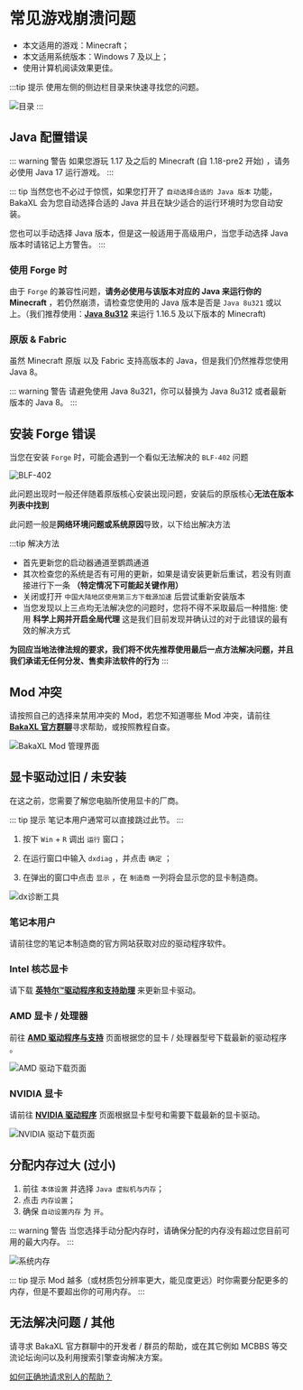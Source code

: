 # 常见游戏崩溃问题

- 本文适用的游戏：Minecraft；
- 本文适用系统版本：Windows 7 及以上；
- 使用计算机阅读效果更佳。

:::tip 提示
使用左侧的侧边栏目录来快速寻找您的问题。

![目录](./assets/Minecraft_CRQA/catalogue.png)
:::

## Java 配置错误

::: warning 警告
如果您游玩 1.17 及之后的 Minecraft (自 1.18-pre2 开始) ，请务必使用 Java 17 运行游戏。
:::

::: tip
当然您也不必过于惊慌，如果您打开了 `自动选择合适的 Java 版本` 功能， BakaXL 会为您自动选择合适的 Java 并且在缺少适合的运行环境时为您自动安装。

您也可以手动选择 Java 版本，但是这一般适用于高级用户，当您手动选择 Java 版本时请铭记上方警告。
:::

### 使用 Forge 时

由于 `Forge` 的兼容性问题，**请务必使用与该版本对应的 Java 来运行你的 Minecraft** ，若仍然崩溃，请检查您使用的 Java 版本是否是 `Java 8u321` 或以上。（我们推荐使用：[__Java 8u312__](https://cdn.azul.com/zulu/bin/zulu8.58.0.13-ca-jre8.0.312-win_x64.msi) 来运行 1.16.5 及以下版本的 Minecraft) 

### 原版 & Fabric

虽然 Minecraft 原版 以及 Fabric 支持高版本的 Java，但是我们仍然推荐您使用 Java 8。

::: warning 警告
请避免使用 Java 8u321，你可以替换为 Java 8u312 或者最新版本的 Java 8。
:::

## 安装 Forge 错误

当您在安装 `Forge` 时，可能会遇到一个看似无法解决的 `BLF-402` 问题

![BLF-402](./assets/Minecraft_CRQA/BLF-402.png)

此问题出现时一般还伴随着原版核心安装出现问题，安装后的原版核心**无法在版本列表中找到**

此问题一般是**网络环境问题或系统原因**导致，以下给出解决方法

:::tip 解决方法

- 首先更新您的启动器通道至鹦鹉通道
- 其次检查您的系统是否有可用的更新，如果是请安装更新后重试，若没有则直接进行下一条 **（特定情况下可能起关键作用）**
- 关闭或打开 `中国大陆地区使用第三方下载源加速` 后尝试重新安装版本
- 当您发现以上三点均无法解决您的问题时，您将不得不采取最后一种措施: 使用 **科学上网并开启全局代理** 这是我们目前发现并确认过的对于此错误的最有效的解决方式

**为回应当地法律法规的要求，我们将不优先推荐使用最后一点方法解决问题，并且我们承诺无任何分发、售卖非法软件的行为**
:::

## Mod 冲突

请按照自己的选择来禁用冲突的 Mod，若您不知道哪些 Mod 冲突，请前往 [__BakaXL 官方群聊__](https://jq.qq.com/?_wv=1027&k=TwvkLgkB)寻求帮助，或按照教程自查。

![BakaXL Mod 管理界面](./assets/Minecraft_CRQA/gameModSetting.png)

## 显卡驱动过旧 / 未安装

在这之前，您需要了解您电脑所使用显卡的厂商。

::: tip 提示
笔记本用户通常可以直接跳过此节。
:::

1. 按下 `Win` + `R` 调出 `运行` 窗口；

2. 在运行窗口中输入 `dxdiag` ，并点击 `确定` ；

3. 在弹出的窗口中点击 `显示` ，在 `制造商` 一列将会显示您的显卡制造商。

![dx诊断工具](./assets/Minecraft_CRQA/directXtools.png)

### 笔记本用户

请前往您的笔记本制造商的官方网站获取对应的驱动程序软件。

### Intel 核芯显卡

请下载 [__英特尔™驱动程序和支持助理__](https://dsadata.intel.com/installer) 来更新显卡驱动。

### AMD 显卡 / 处理器

前往 [__AMD 驱动程序与支持__](https://www.amd.com/zh-hans/support) 页面根据您的显卡 / 处理器型号下载最新的驱动程序 。

![AMD 驱动下载页面](./assets/Minecraft_CRQA/amdDriver.png)

### NVIDIA 显卡

请前往 [__NVIDIA 驱动程序__](https://www.nvidia.cn/geforce/drivers/) 页面根据显卡型号和需要下载最新的显卡驱动。

![NVIDIA 驱动下载页面](./assets/Minecraft_CRQA/nvidiaDriver.png)

## 分配内存过大 (过小)

1. 前往 `本体设置` 并选择 `Java 虚拟机与内存`；
2. 点击 `内存设置`；
3. 确保 `自动设置内存` 为 `开`。

::: warning 警告
当您选择手动分配内存时，请确保分配的内存没有超过您目前可用的最大内存。
:::

![系统内存](./assets/Minecraft_CRQA/systemMemory.png)

::: tip 提示
Mod 越多（或材质包分辨率更大，能见度更远）时你需要分配更多的内存，但是不要超出你的可用内存。
:::

## 无法解决问题 / 其他

请寻求 BakaXL 官方群聊中的开发者 / 群员的帮助，或在其它例如 MCBBS 等交流论坛询问以及利用搜索引擎查询解决方案。

[如何正确地请求别人的帮助？](./How_To_Asking_Question.md)

